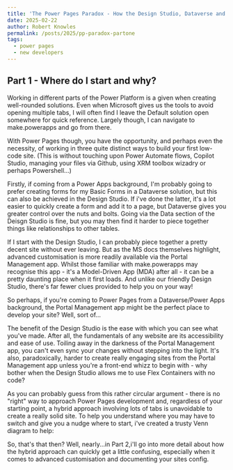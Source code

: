```yaml
---
title: 'The Power Pages Paradox - How the Design Studio, Dataverse and the Portal Management App Work Together'
date: 2025-02-22
author: Robert Knowles
permalink: /posts/2025/pp-paradox-partone
tags:
  - power pages
  - new developers
---
```


## Part 1 - Where do I start and why?

Working in different parts of the Power Platform is a given when creating well-rounded solutions. Even when Microsoft gives us the tools to avoid opening multiple tabs, I will often find I leave the Default solution open somewhere for quick reference. Largely though, I can navigate to make.powerapps and go from there.

With Power Pages though, you have the opportunity, and perhaps even the necessity, of working in three quite distinct ways to build your first low-code site. (This is without touching upon Power Automate flows, Copilot Studio, managing your files via Github, using XRM toolbox wizadry or perhaps Powershell...)

Firstly, if coming from a Power Apps background, I'm probably going to prefer creating forms for my Basic Forms in a Dataverse solution, but this can also be achieved in the Design Studio. If i've done the latter, it's a lot easier to quickly create a form and add it to a page, but Dataverse gives you greater control over the nuts and bolts. Going via the Data section of the Deisgn Studio is fine, but you may then find it harder to piece together things like relationships to other tables.

If I start with the Design Studio, I can probably piece together a pretty decent site without ever leaving. But as the MS docs themselves highlight, advanced customisation is more readily available via the Portal Management app. Whilst those familiar with make.powerapps may recognise this app - it's a Model-Driven App (MDA) after all - it can be a pretty daunting place when it first loads. And unlike our friendly Design Studio, there's far fewer clues provided to help you on your way!

So perhaps, if you're coming to Power Pages from a Dataverse/Power Apps background, the Portal Management app might be the perfect place to develop your site? Well, sort of...

The benefit of the Design Studio is the ease with which you can see what you've made. After all, the fundamentals of any website are its accessibility and ease of use. Toiling away in the darkness of the Portal Management app, you can't even sync your changes without stepping into the light. It's also, paradoxically, harder to create really engaging sites from the Portal Management app unless you're a front-end whizz to begin with - why bother when the Design Studio allows me to use Flex Containers with no code?

As you can probably guess from this rather circular argument - there is no "right" way to approach Power Pages development and, regardless of your starting point, a hybrid approach involving lots of tabs is unavoidable to create a really solid site. To help you understand where you may have to switch and give you a nudge where to start, i've created a trusty Venn diagram to help:









So, that's that then? Well, nearly...in Part 2,i'll go into more detail about how the hybrid approach can quickly get a little confusing, especially when it comes to advanced customisation and documenting your sites config.
